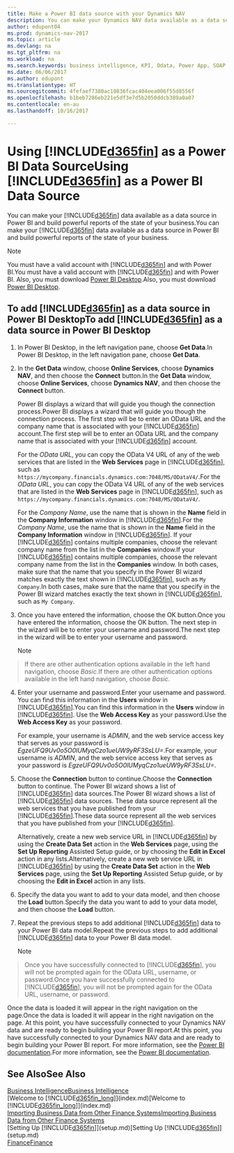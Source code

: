 ```yaml
---
title: Make a Power BI data source with your Dynamics NAV
description: You can make your Dynamics NAV data available as a data source in Power BI and build powerful reports of the state of your business.
author: edupont04
ms.prod: dynamics-nav-2017
ms.topic: article
ms.devlang: na
ms.tgt_pltfrm: na
ms.workload: na
ms.search.keywords: business intelligence, KPI, Odata, Power App, SOAP, analysis
ms.date: 06/06/2017
ms.author: edupont
ms.translationtype: HT
ms.sourcegitcommit: 4fefaef7380ac10836fcac404eea006f55d8556f
ms.openlocfilehash: b1beb7286eb221e5df3e7d5b2050ddcb389a0a07
ms.contentlocale: en-au
ms.lasthandoff: 10/16/2017

---
```

# <a name="using-included365finincludesd365finmdmd-as-a-power-bi-data-source"></a><span data-ttu-id="ed4f2-103">Using [!INCLUDE[d365fin](includes/d365fin_md.md)] as a Power BI Data Source</span><span class="sxs-lookup"><span data-stu-id="ed4f2-103">Using [!INCLUDE[d365fin](includes/d365fin_md.md)] as a Power BI Data Source</span></span>
<span data-ttu-id="ed4f2-104">You can make your [!INCLUDE[d365fin](includes/d365fin_md.md)] data available as a data source in Power BI and build powerful reports of the state of your business.</span><span class="sxs-lookup"><span data-stu-id="ed4f2-104">You can make your [!INCLUDE[d365fin](includes/d365fin_md.md)] data available as a data source in Power BI and build powerful reports of the state of your business.</span></span>  

> [!NOTE]  
>   <span data-ttu-id="ed4f2-105">You must have a valid account with [!INCLUDE[d365fin](includes/d365fin_md.md)] and with Power BI.</span><span class="sxs-lookup"><span data-stu-id="ed4f2-105">You must have a valid account with [!INCLUDE[d365fin](includes/d365fin_md.md)] and with Power BI.</span></span> <span data-ttu-id="ed4f2-106">Also, you must download [Power BI Desktop](https://powerbi.microsoft.com/en-us/desktop/).</span><span class="sxs-lookup"><span data-stu-id="ed4f2-106">Also, you must download [Power BI Desktop](https://powerbi.microsoft.com/en-us/desktop/).</span></span>  

## <a name="to-add-included365finincludesd365finmdmd-as-a-data-source-in-power-bi-desktop"></a><span data-ttu-id="ed4f2-107">To add [!INCLUDE[d365fin](includes/d365fin_md.md)] as a data source in Power BI Desktop</span><span class="sxs-lookup"><span data-stu-id="ed4f2-107">To add [!INCLUDE[d365fin](includes/d365fin_md.md)] as a data source in Power BI Desktop</span></span>
1. <span data-ttu-id="ed4f2-108">In Power BI Desktop, in the left navigation pane, choose **Get Data**.</span><span class="sxs-lookup"><span data-stu-id="ed4f2-108">In Power BI Desktop, in the left navigation pane, choose **Get Data**.</span></span>
2. <span data-ttu-id="ed4f2-109">In the **Get Data** window, choose **Online Services**, choose **Dynamics NAV**, and then choose the **Connect** button.</span><span class="sxs-lookup"><span data-stu-id="ed4f2-109">In the **Get Data** window, choose **Online Services**, choose **Dynamics NAV**, and then choose the **Connect** button.</span></span>

   <span data-ttu-id="ed4f2-110">Power BI displays a wizard that will guide you though the connection process.</span><span class="sxs-lookup"><span data-stu-id="ed4f2-110">Power BI displays a wizard that will guide you though the connection process.</span></span> <span data-ttu-id="ed4f2-111">The first step will be to enter an OData URL and the company name that is associated with your [!INCLUDE[d365fin](includes/d365fin_md.md)] account.</span><span class="sxs-lookup"><span data-stu-id="ed4f2-111">The first step will be to enter an OData URL and the company name that is associated with your [!INCLUDE[d365fin](includes/d365fin_md.md)] account.</span></span>  

   <span data-ttu-id="ed4f2-112">For the *OData URL*, you can copy the OData V4 URL of any of the web services that are listed in the **Web Services** page in [!INCLUDE[d365fin](includes/d365fin_md.md)], such as `https://mycompany.financials.dynamics.com:7048/MS/ODataV4/`.</span><span class="sxs-lookup"><span data-stu-id="ed4f2-112">For the *OData URL*, you can copy the OData V4 URL of any of the web services that are listed in the **Web Services** page in [!INCLUDE[d365fin](includes/d365fin_md.md)], such as `https://mycompany.financials.dynamics.com:7048/MS/ODataV4/`.</span></span>  

   <span data-ttu-id="ed4f2-113">For the *Company Name*, use the name that is shown in the **Name** field in the **Company Information** window in [!INCLUDE[d365fin](includes/d365fin_md.md)].</span><span class="sxs-lookup"><span data-stu-id="ed4f2-113">For the *Company Name*, use the name that is shown in the **Name** field in the **Company Information** window in [!INCLUDE[d365fin](includes/d365fin_md.md)].</span></span> <span data-ttu-id="ed4f2-114">If your [!INCLUDE[d365fin](includes/d365fin_md.md)] contains multiple companies, choose the relevant company name from the list in the **Companies** window.</span><span class="sxs-lookup"><span data-stu-id="ed4f2-114">If your [!INCLUDE[d365fin](includes/d365fin_md.md)] contains multiple companies, choose the relevant company name from the list in the **Companies** window.</span></span> <span data-ttu-id="ed4f2-115">In both cases, make sure that the name that you specify in the Power BI wizard matches exactly the text shown in [!INCLUDE[d365fin](includes/d365fin_md.md)], such as `My Company`.</span><span class="sxs-lookup"><span data-stu-id="ed4f2-115">In both cases, make sure that the name that you specify in the Power BI wizard matches exactly the text shown in [!INCLUDE[d365fin](includes/d365fin_md.md)], such as `My Company`.</span></span>
3. <span data-ttu-id="ed4f2-116">Once you have entered the information, choose the OK button.</span><span class="sxs-lookup"><span data-stu-id="ed4f2-116">Once you have entered the information, choose the OK button.</span></span> <span data-ttu-id="ed4f2-117">The next step in the wizard will be to enter your username and password.</span><span class="sxs-lookup"><span data-stu-id="ed4f2-117">The next step in the wizard will be to enter your username and password.</span></span>

   > [!NOTE]  
>    <span data-ttu-id="ed4f2-118">If there are other authentication options available in the left hand navigation, choose *Basic*.</span><span class="sxs-lookup"><span data-stu-id="ed4f2-118">If there are other authentication options available in the left hand navigation, choose *Basic*.</span></span>
4. <span data-ttu-id="ed4f2-119">Enter your username and password.</span><span class="sxs-lookup"><span data-stu-id="ed4f2-119">Enter your username and password.</span></span> <span data-ttu-id="ed4f2-120">You can find this information in the **Users** window in [!INCLUDE[d365fin](includes/d365fin_md.md)].</span><span class="sxs-lookup"><span data-stu-id="ed4f2-120">You can find this information in the **Users** window in [!INCLUDE[d365fin](includes/d365fin_md.md)].</span></span> <span data-ttu-id="ed4f2-121">Use the **Web Access Key** as your password.</span><span class="sxs-lookup"><span data-stu-id="ed4f2-121">Use the **Web Access Key** as your password.</span></span>

   <span data-ttu-id="ed4f2-122">For example, your username is *ADMIN*, and the web service access key that serves as your password is *EgzeUFQ9Uv0o5O0lUMyqCzo1ueUW9yRF3SsLU=*.</span><span class="sxs-lookup"><span data-stu-id="ed4f2-122">For example, your username is *ADMIN*, and the web service access key that serves as your password is *EgzeUFQ9Uv0o5O0lUMyqCzo1ueUW9yRF3SsLU=*.</span></span>
5. <span data-ttu-id="ed4f2-123">Choose the **Connection** button to continue.</span><span class="sxs-lookup"><span data-stu-id="ed4f2-123">Choose the **Connection** button to continue.</span></span> <span data-ttu-id="ed4f2-124">The Power BI wizard shows a list of [!INCLUDE[d365fin](includes/d365fin_md.md)] data sources.</span><span class="sxs-lookup"><span data-stu-id="ed4f2-124">The Power BI wizard shows a list of [!INCLUDE[d365fin](includes/d365fin_md.md)] data sources.</span></span> <span data-ttu-id="ed4f2-125">These data source represent all the web services that you have published from your [!INCLUDE[d365fin](includes/d365fin_md.md)].</span><span class="sxs-lookup"><span data-stu-id="ed4f2-125">These data source represent all the web services that you have published from your [!INCLUDE[d365fin](includes/d365fin_md.md)].</span></span>

   <span data-ttu-id="ed4f2-126">Alternatively, create a new web service URL in [!INCLUDE[d365fin](includes/d365fin_md.md)] by using the **Create Data Set** action in the **Web Services** page, using the **Set Up Reporting** Assisted Setup guide, or by choosing the **Edit in Excel** action in any lists.</span><span class="sxs-lookup"><span data-stu-id="ed4f2-126">Alternatively, create a new web service URL in [!INCLUDE[d365fin](includes/d365fin_md.md)] by using the **Create Data Set** action in the **Web Services** page, using the **Set Up Reporting** Assisted Setup guide, or by choosing the **Edit in Excel** action in any lists.</span></span>

6. <span data-ttu-id="ed4f2-127">Specify the data you want to add to your data model, and then choose the **Load** button.</span><span class="sxs-lookup"><span data-stu-id="ed4f2-127">Specify the data you want to add to your data model, and then choose the **Load** button.</span></span>
7. <span data-ttu-id="ed4f2-128">Repeat the previous steps to add additional [!INCLUDE[d365fin](includes/d365fin_md.md)] data to your Power BI data model.</span><span class="sxs-lookup"><span data-stu-id="ed4f2-128">Repeat the previous steps to add additional [!INCLUDE[d365fin](includes/d365fin_md.md)] data to your Power BI data model.</span></span>

   > [!NOTE]  
>    <span data-ttu-id="ed4f2-129">Once you have successfully connected to [!INCLUDE[d365fin](includes/d365fin_md.md)], you will not be prompted again for the OData URL, username, or password.</span><span class="sxs-lookup"><span data-stu-id="ed4f2-129">Once you have successfully connected to [!INCLUDE[d365fin](includes/d365fin_md.md)], you will not be prompted again for the OData URL, username, or password.</span></span>

<span data-ttu-id="ed4f2-130">Once the data is loaded it will appear in the right navigation on the page.</span><span class="sxs-lookup"><span data-stu-id="ed4f2-130">Once the data is loaded it will appear in the right navigation on the page.</span></span> <span data-ttu-id="ed4f2-131">At this point, you have successfully connected to your Dynamics NAV data and are ready to begin building your Power BI report.</span><span class="sxs-lookup"><span data-stu-id="ed4f2-131">At this point, you have successfully connected to your Dynamics NAV data and are ready to begin building your Power BI report.</span></span> <span data-ttu-id="ed4f2-132">For more information, see the [Power BI documentation](https://powerbi.microsoft.com/documentation/powerbi-landing-page/).</span><span class="sxs-lookup"><span data-stu-id="ed4f2-132">For more information, see the [Power BI documentation](https://powerbi.microsoft.com/documentation/powerbi-landing-page/).</span></span>

## <a name="see-also"></a><span data-ttu-id="ed4f2-133">See Also</span><span class="sxs-lookup"><span data-stu-id="ed4f2-133">See Also</span></span>
[<span data-ttu-id="ed4f2-134">Business Intelligence</span><span class="sxs-lookup"><span data-stu-id="ed4f2-134">Business Intelligence</span></span>](bi.md)  
<span data-ttu-id="ed4f2-135">[Welcome to [!INCLUDE[d365fin_long](includes/d365fin_long_md.md)]](index.md)</span><span class="sxs-lookup"><span data-stu-id="ed4f2-135">[Welcome to [!INCLUDE[d365fin_long](includes/d365fin_long_md.md)]](index.md)</span></span>  
[<span data-ttu-id="ed4f2-136">Importing Business Data from Other Finance Systems</span><span class="sxs-lookup"><span data-stu-id="ed4f2-136">Importing Business Data from Other Finance Systems</span></span>](upload-data.md)  
<span data-ttu-id="ed4f2-137">[Setting Up [!INCLUDE[d365fin](includes/d365fin_md.md)]](setup.md)</span><span class="sxs-lookup"><span data-stu-id="ed4f2-137">[Setting Up [!INCLUDE[d365fin](includes/d365fin_md.md)]](setup.md)</span></span>  
[<span data-ttu-id="ed4f2-138">Finance</span><span class="sxs-lookup"><span data-stu-id="ed4f2-138">Finance</span></span>](finance.md)  


